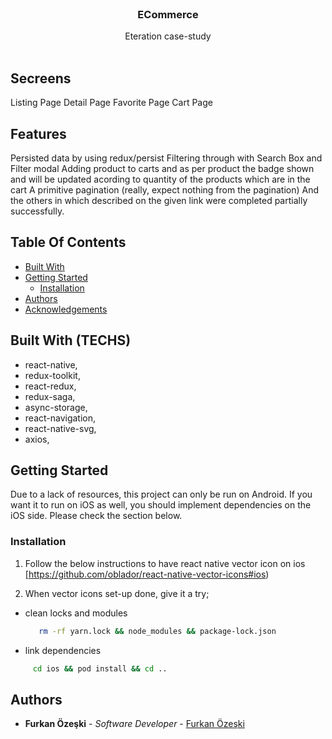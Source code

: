 <br/>
<p align="center">
  <h3 align="center">ECommerce</h3>

  <p align="center">
    Eteration case-study
    <br/>
    <br/>
  </p>
</p>


## Secreens
Listing Page
Detail Page
Favorite Page
Cart Page

## Features
Persisted data by using redux/persist
Filtering through with Search Box and Filter modal
Adding product to carts and as per product the badge shown and will be updated acording to quantity of the products which are in the cart
A primitive pagination (really, expect nothing from the pagination)
And the others in which described on the given link were completed partially successfully.

## Table Of Contents

* [Built With](#built-with)
* [Getting Started](#getting-started)
  * [Installation](#installation)
* [Authors](#authors)
* [Acknowledgements](#acknowledgements)

## Built With (TECHS)

- react-native,
- redux-toolkit,
- react-redux,
- redux-saga,
- async-storage,
- react-navigation,
- react-native-svg,
- axios,

## Getting Started

Due to a lack of resources, this project can only be run on Android. If you want it to run on iOS as well, you should implement dependencies on the iOS side. Please check the section below.

### Installation

1. Follow the below instructions to have react native vector icon on ios [https://github.com/oblador/react-native-vector-icons#ios)

2. When vector icons set-up done, give it a try;
* clean locks and modules
   ```sh
      rm -rf yarn.lock && node_modules && package-lock.json
    ```
* link dependencies

```sh
     cd ios && pod install && cd ..
```
## Authors

* **Furkan Özeşki** - *Software Developer* - [Furkan Özeşki](https://github.com/furkanozeski) 

